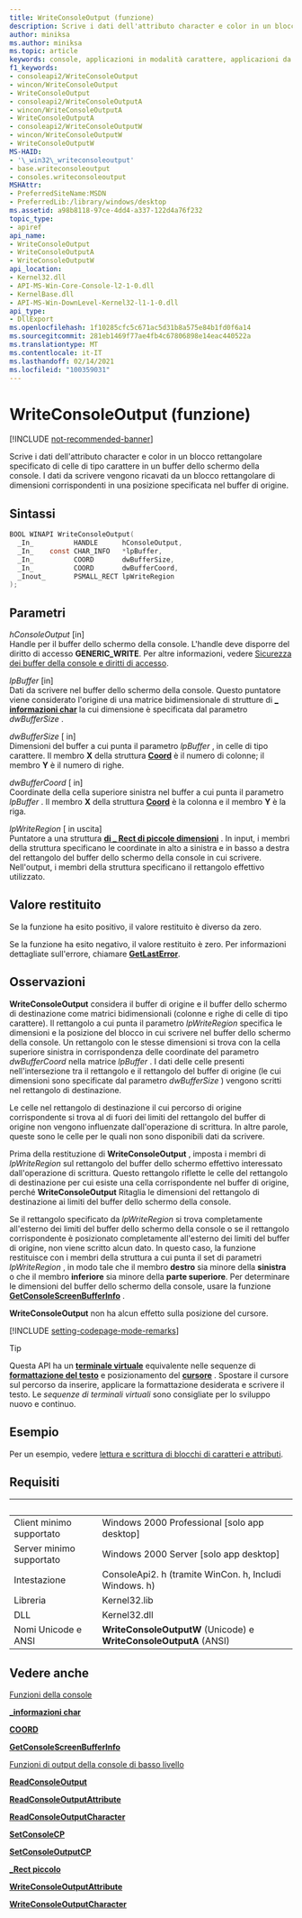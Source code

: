 ```yaml
---
title: WriteConsoleOutput (funzione)
description: Scrive i dati dell'attributo character e color in un blocco rettangolare specificato di celle di tipo carattere in un buffer dello schermo della console.
author: miniksa
ms.author: miniksa
ms.topic: article
keywords: console, applicazioni in modalità carattere, applicazioni da riga di comando, applicazioni di terminale, api della console
f1_keywords:
- consoleapi2/WriteConsoleOutput
- wincon/WriteConsoleOutput
- WriteConsoleOutput
- consoleapi2/WriteConsoleOutputA
- wincon/WriteConsoleOutputA
- WriteConsoleOutputA
- consoleapi2/WriteConsoleOutputW
- wincon/WriteConsoleOutputW
- WriteConsoleOutputW
MS-HAID:
- '\_win32\_writeconsoleoutput'
- base.writeconsoleoutput
- consoles.writeconsoleoutput
MSHAttr:
- PreferredSiteName:MSDN
- PreferredLib:/library/windows/desktop
ms.assetid: a98b8118-97ce-4dd4-a337-122d4a76f232
topic_type:
- apiref
api_name:
- WriteConsoleOutput
- WriteConsoleOutputA
- WriteConsoleOutputW
api_location:
- Kernel32.dll
- API-MS-Win-Core-Console-l2-1-0.dll
- KernelBase.dll
- API-MS-Win-DownLevel-Kernel32-l1-1-0.dll
api_type:
- DllExport
ms.openlocfilehash: 1f10285cfc5c671ac5d31b8a575e84b1fd0f6a14
ms.sourcegitcommit: 281eb1469f77ae4fb4c67806898e14eac440522a
ms.translationtype: MT
ms.contentlocale: it-IT
ms.lasthandoff: 02/14/2021
ms.locfileid: "100359031"
---
```

# <a name="writeconsoleoutput-function"></a>WriteConsoleOutput (funzione)

[!INCLUDE [not-recommended-banner](./includes/not-recommended-banner.md)]

Scrive i dati dell'attributo character e color in un blocco rettangolare specificato di celle di tipo carattere in un buffer dello schermo della console. I dati da scrivere vengono ricavati da un blocco rettangolare di dimensioni corrispondenti in una posizione specificata nel buffer di origine.

## <a name="syntax"></a>Sintassi

```C
BOOL WINAPI WriteConsoleOutput(
  _In_          HANDLE      hConsoleOutput,
  _In_    const CHAR_INFO   *lpBuffer,
  _In_          COORD       dwBufferSize,
  _In_          COORD       dwBufferCoord,
  _Inout_       PSMALL_RECT lpWriteRegion
);
```

## <a name="parameters"></a>Parametri

*hConsoleOutput* \[in\]  
Handle per il buffer dello schermo della console. L'handle deve disporre del diritto di accesso **GENERIC\_WRITE**. Per altre informazioni, vedere [Sicurezza dei buffer della console e diritti di accesso](console-buffer-security-and-access-rights.md).

*lpBuffer* \[in\]  
Dati da scrivere nel buffer dello schermo della console. Questo puntatore viene considerato l'origine di una matrice bidimensionale di strutture di [**\_ informazioni char**](char-info-str.md) la cui dimensione è specificata dal parametro *dwBufferSize* .

*dwBufferSize* \[ in\]  
Dimensioni del buffer a cui punta il parametro *lpBuffer* , in celle di tipo carattere. Il membro **X** della struttura [**Coord**](coord-str.md) è il numero di colonne; il membro **Y** è il numero di righe.

*dwBufferCoord* \[ in\]  
Coordinate della cella superiore sinistra nel buffer a cui punta il parametro *lpBuffer* . Il membro **X** della struttura [**Coord**](coord-str.md) è la colonna e il membro **Y** è la riga.

*lpWriteRegion* \[ in uscita\]  
Puntatore a una struttura [**di \_ Rect di piccole dimensioni**](small-rect-str.md) . In input, i membri della struttura specificano le coordinate in alto a sinistra e in basso a destra del rettangolo del buffer dello schermo della console in cui scrivere. Nell'output, i membri della struttura specificano il rettangolo effettivo utilizzato.

## <a name="return-value"></a>Valore restituito

Se la funzione ha esito positivo, il valore restituito è diverso da zero.

Se la funzione ha esito negativo, il valore restituito è zero. Per informazioni dettagliate sull'errore, chiamare [**GetLastError**](/windows/win32/api/errhandlingapi/nf-errhandlingapi-getlasterror).

## <a name="remarks"></a>Osservazioni

**WriteConsoleOutput** considera il buffer di origine e il buffer dello schermo di destinazione come matrici bidimensionali (colonne e righe di celle di tipo carattere). Il rettangolo a cui punta il parametro *lpWriteRegion* specifica le dimensioni e la posizione del blocco in cui scrivere nel buffer dello schermo della console. Un rettangolo con le stesse dimensioni si trova con la cella superiore sinistra in corrispondenza delle coordinate del parametro *dwBufferCoord* nella matrice *lpBuffer* . I dati delle celle presenti nell'intersezione tra il rettangolo e il rettangolo del buffer di origine (le cui dimensioni sono specificate dal parametro *dwBufferSize* ) vengono scritti nel rettangolo di destinazione.

Le celle nel rettangolo di destinazione il cui percorso di origine corrispondente si trova al di fuori dei limiti del rettangolo del buffer di origine non vengono influenzate dall'operazione di scrittura. In altre parole, queste sono le celle per le quali non sono disponibili dati da scrivere.

Prima della restituzione di **WriteConsoleOutput** , imposta i membri di *lpWriteRegion* sul rettangolo del buffer dello schermo effettivo interessato dall'operazione di scrittura. Questo rettangolo riflette le celle del rettangolo di destinazione per cui esiste una cella corrispondente nel buffer di origine, perché **WriteConsoleOutput** Ritaglia le dimensioni del rettangolo di destinazione ai limiti del buffer dello schermo della console.

Se il rettangolo specificato da *lpWriteRegion* si trova completamente all'esterno dei limiti del buffer dello schermo della console o se il rettangolo corrispondente è posizionato completamente all'esterno dei limiti del buffer di origine, non viene scritto alcun dato. In questo caso, la funzione restituisce con i membri della struttura a cui punta il set di parametri *lpWriteRegion* , in modo tale che il membro **destro** sia minore della **sinistra** o che il membro **inferiore** sia minore della **parte superiore**. Per determinare le dimensioni del buffer dello schermo della console, usare la funzione [**GetConsoleScreenBufferInfo**](getconsolescreenbufferinfo.md) .

**WriteConsoleOutput** non ha alcun effetto sulla posizione del cursore.

[!INCLUDE [setting-codepage-mode-remarks](./includes/setting-codepage-mode-remarks.md)]

> [!TIP]
> Questa API ha un **[terminale virtuale](console-virtual-terminal-sequences.md)** equivalente nelle sequenze di **[formattazione del testo](console-virtual-terminal-sequences.md#text-formatting)** e posizionamento del **[cursore](console-virtual-terminal-sequences.md#cursor-positioning)** . Spostare il cursore sul percorso da inserire, applicare la formattazione desiderata e scrivere il testo. Le _sequenze di terminali virtuali_ sono consigliate per lo sviluppo nuovo e continuo.

## <a name="examples"></a>Esempio

Per un esempio, vedere [lettura e scrittura di blocchi di caratteri e attributi](reading-and-writing-blocks-of-characters-and-attributes.md).

## <a name="requirements"></a>Requisiti

| &nbsp; | &nbsp; |
|-|-|
| Client minimo supportato | Windows 2000 Professional \[solo app desktop\] |
| Server minimo supportato | Windows 2000 Server \[solo app desktop\] |
| Intestazione | ConsoleApi2. h (tramite WinCon. h, Includi Windows. h) |
| Libreria | Kernel32.lib |
| DLL | Kernel32.dll |
| Nomi Unicode e ANSI | **WriteConsoleOutputW** (Unicode) e **WriteConsoleOutputA** (ANSI) |

## <a name="see-also"></a>Vedere anche

[Funzioni della console](console-functions.md)

[**\_informazioni char**](char-info-str.md)

[**COORD**](coord-str.md)

[**GetConsoleScreenBufferInfo**](getconsolescreenbufferinfo.md)

[Funzioni di output della console di basso livello](low-level-console-output-functions.md)

[**ReadConsoleOutput**](readconsoleoutput.md)

[**ReadConsoleOutputAttribute**](readconsoleoutputattribute.md)

[**ReadConsoleOutputCharacter**](readconsoleoutputcharacter.md)

[**SetConsoleCP**](setconsolecp.md)

[**SetConsoleOutputCP**](setconsoleoutputcp.md)

[**\_Rect piccolo**](small-rect-str.md)

[**WriteConsoleOutputAttribute**](writeconsoleoutputattribute.md)

[**WriteConsoleOutputCharacter**](writeconsoleoutputcharacter.md)